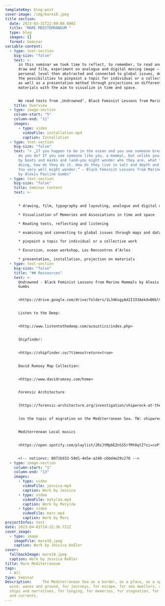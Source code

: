 ```yaml
---
templateKey: blog-post
cover-image: /img/mare18.jpeg
title section:
  date: 2023-03-31T22:00:00.000Z
  title: "MARE MEDITERRANEUM "
  type: blog
  images: []
  format: Seminar
variable-content:
  - type: text-section
    big-size: "false"
    text: >-
      in this seminar we took time to reflect, to remember, to read and write,
      draw and film, experiment on analogue and digital moving image — on a
      personal level then abstracted and connected to global issues, dealt with
      the possibilities to pinpoint a topic for individual or a collective work
      as well as a presentation method through projections on different
      materials with the aim to visualize in time and space. 


      We read texts from ‚Undrowned‘, Black Feminist Lessons from Marine Mammals by Alexis Pauline Gumbs, listened to ‚Saying Water‘, a monologue by Roni Horn, followed investigations of Forensic Architecture and Migrant Journal, browsed through geographic maps, charts and data sources. — and then we went to the beach. I mean, we had to. We travelled to southern france work in Marseille and to visit Les Rencontres d’Arles.
    title: Overview
  - type: image-section
    column-start: "5"
    column-end: "11"
    images:
      - type: video
        videoFile: installation.mp4
        caption: Installation
  - type: text-section
    big-size: "false"
    text: "> „If you happen to be in the ocean and you see someone breathing, what
      do you do? If you see someone like you, a mammal, but unlike you—not bound
      by boats and masks and land—you might wonder who they are, what they are
      doing, how do they do it. How do they live in salt and depth and motion?
      You very well might wonder.“ — Black Feminist Lessons from Marine Mammals
      by Alexis Pauline Gumbs"
  - type: text-section
    big-size: "false"
    title: Seminar Content
    text: >-
      

      * drawing, film, typography and layouting, analogue and digital motion sickness

      * Visualization of Memories and Assosiations in time and space

      * Reading texts, reflecting and listening

      * examining and connecting to global issues through maps and data sources

      * pinpoint a topic for individual or a collective work

      * Excursion, ocean workshop, Les Rencontres d’Arles

      * presentation, installation, projection on materials
  - type: text-section
    big-size: "false"
    title: "## Ressources"
    text: >-
      Undrowned - Black Feminist Lessons from Marine Mammals by Alexis Pauline
      Gumbs


      <https://drive.google.com/drive/folders/1L34KxgyAd2I333AekdvBKbl9kYxsdJJC>


      Listen to the Deep:


      <http://www.listentothedeep.com/acoustics/index.php>


      Shipfinder:


      <https://shipfinder.co/?timeoutreturn=true>


      David Rumsey Map Collection:


      <https://www.davidrumsey.com/home>


      Forensic Architecture


      [https://forensic-architecture.org/investigation/shipwreck-at-the-threshold-of-europe#:~:text=It sank 280m beyond the,reach EU shores by sea](https://forensic-architecture.org/investigation/shipwreck-at-the-threshold-of-europe#:~:text=It%20sank%20280m%20beyond%20the,reach%20EU%20shores%20by%20sea)


      (on the topic of migration on the Mediterranean Sea. TW: shipwreck, drowning)


      Mediterrenean Local musics


      <https://open.spotify.com/playlist/2RzJtMpbEZnSS5rfMt0qtZ?si=coP1wM08Rn6xrQfoNpyVcw&utm_source=copy-link>


      <!-- notionvc: 8871b932-59d1-4e5e-a248-cbbd4e29c276 -->
  - type: image-section
    column-start: "1"
    column-end: "13"
    images:
      - type: video
        videoFile: jessica.mp4
        caption: Work by Jessica
      - type: video
        videoFile: matylda.mp4
        caption: Work by Matylda
      - type: video
        videoFile: marc.mp4
        caption: Work by Marc
projectInfos: test
date: 2023-04-01T14:22:36.721Z
cover_image:
  - type: image
    imageFile: mare18.jpeg
    caption: Work by Jessica Keßler
cover:
  fallbackImage: mare18.jpeg
  caption: Work by Jessica Keßler
title: Mare Mediterraneum
tags:
  - All
type: Seminar
Description:     The Mediterranean Sea as a border, as a place, as a space - for
  wind, waves and ground, for journeys, for escape, for sea dwellers, cargo
  ships and narratives, for longing, for memories, for stagnation, for movement
  and currents.
---
```

